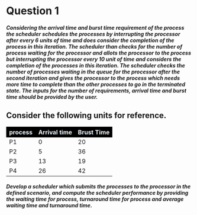 <h1>Question 1</h1>
<h5>
Considering the arrival time and burst time requirement of the process the scheduler
schedules the processes by interrupting the processor after every 6 units of time and does
consider the completion of the process in this iteration. The scheduler than checks for the number
of process waiting for the processor and allots the processor to the process but interrupting the
processor every 10 unit of time and considers the completion of the processes in this iteration.
The scheduler checks the number of processes waiting in the queue for the processor after the
second iteration and gives the processor to the process which needs more time to complete than
the other processes to go in the terminated state.
The inputs for the number of requirements, arrival time and burst time should be provided by the
user.
</h5>
<h2>
Consider the following units for reference.</h2>
<table>
<tr style="background-color: black; color: aliceblue">
<th>process</th>
<th> Arrival time</th>
<th>Brust Time</th>
</tr>
<tr>
<td>P1</td>
<td>0</td>
<td>20</td>
</tr>
<tr>
<td>P2</td>
<td>5</td>
<td>36</td>
</tr>
<tr>
<td>P3</td>
<td>13</td>
<td>19</td>
</tr>
<tr>
<td>P4</td>
<td>26</td>
<td>42</td>
</tr>
</table>
<h5>
Develop a scheduler which submits the processes to the processor in the defined scenario, and
compute the scheduler performance by providing the waiting time for process, turnaround time
for process and average waiting time and turnaround time.
</h5>
